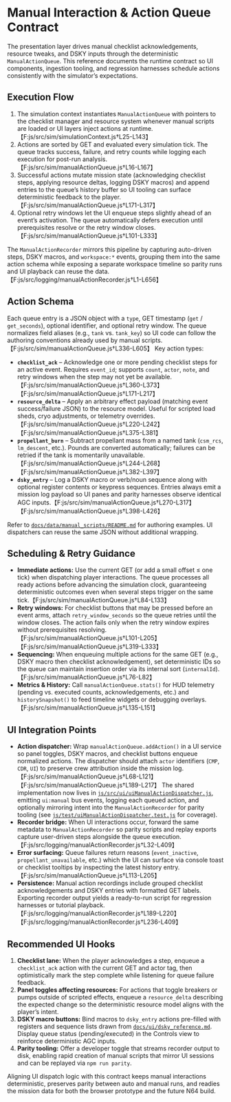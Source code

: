 # Manual Interaction & Action Queue Contract

The presentation layer drives manual checklist acknowledgements, resource tweaks, and DSKY inputs through the deterministic `ManualActionQueue`. This reference documents the runtime contract so UI components, ingestion tooling, and regression harnesses schedule actions consistently with the simulator’s expectations.

## Execution Flow

1. The simulation context instantiates `ManualActionQueue` with pointers to the checklist manager and resource system whenever manual scripts are loaded or UI layers inject actions at runtime.【F:js/src/sim/simulationContext.js†L25-L143】
2. Actions are sorted by GET and evaluated every simulation tick. The queue tracks success, failure, and retry counts while logging each execution for post-run analysis.【F:js/src/sim/manualActionQueue.js†L16-L167】
3. Successful actions mutate mission state (acknowledging checklist steps, applying resource deltas, logging DSKY macros) and append entries to the queue’s history buffer so UI tooling can surface deterministic feedback to the player.【F:js/src/sim/manualActionQueue.js†L171-L317】
4. Optional retry windows let the UI enqueue steps slightly ahead of an event’s activation. The queue automatically defers execution until prerequisites resolve or the retry window closes.【F:js/src/sim/manualActionQueue.js†L101-L333】

The `ManualActionRecorder` mirrors this pipeline by capturing auto-driven steps, DSKY macros, and `workspace:*` events, grouping them into the same action schema while exposing a separate workspace timeline so parity runs and UI playback can reuse the data.【F:js/src/logging/manualActionRecorder.js†L1-L656】

## Action Schema

Each queue entry is a JSON object with a `type`, GET timestamp (`get` / `get_seconds`), optional identifier, and optional retry window. The queue normalizes field aliases (e.g., `tank` vs. `tank_key`) so UI code can follow the authoring conventions already used by manual scripts.【F:js/src/sim/manualActionQueue.js†L336-L605】 Key action types:

- **`checklist_ack`** – Acknowledge one or more pending checklist steps for an active event. Requires `event_id`; supports `count`, `actor`, `note`, and retry windows when the step may not yet be available.【F:js/src/sim/manualActionQueue.js†L360-L373】【F:js/src/sim/manualActionQueue.js†L171-L217】
- **`resource_delta`** – Apply an arbitrary effect payload (matching event success/failure JSON) to the resource model. Useful for scripted load sheds, cryo adjustments, or telemetry overrides.【F:js/src/sim/manualActionQueue.js†L220-L242】【F:js/src/sim/manualActionQueue.js†L375-L381】
- **`propellant_burn`** – Subtract propellant mass from a named tank (`csm_rcs`, `lm_descent`, etc.). Pounds are converted automatically; failures can be retried if the tank is momentarily unavailable.【F:js/src/sim/manualActionQueue.js†L244-L268】【F:js/src/sim/manualActionQueue.js†L382-L397】
- **`dsky_entry`** – Log a DSKY macro or verb/noun sequence along with optional register contents or keypress sequences. Entries always emit a mission log payload so UI panes and parity harnesses observe identical AGC inputs.【F:js/src/sim/manualActionQueue.js†L270-L317】【F:js/src/sim/manualActionQueue.js†L398-L426】

Refer to [`docs/data/manual_scripts/README.md`](../data/manual_scripts/README.md) for authoring examples. UI dispatchers can reuse the same JSON without additional wrapping.

## Scheduling & Retry Guidance

- **Immediate actions:** Use the current GET (or add a small offset ≤ one tick) when dispatching player interactions. The queue processes all ready actions before advancing the simulation clock, guaranteeing deterministic outcomes even when several steps trigger on the same tick.【F:js/src/sim/manualActionQueue.js†L84-L133】
- **Retry windows:** For checklist buttons that may be pressed before an event arms, attach `retry_window_seconds` so the queue retries until the window closes. The action fails only when the retry window expires without prerequisites resolving.【F:js/src/sim/manualActionQueue.js†L101-L205】【F:js/src/sim/manualActionQueue.js†L319-L333】
- **Sequencing:** When enqueuing multiple actions for the same GET (e.g., DSKY macro then checklist acknowledgement), set deterministic IDs so the queue can maintain insertion order via its internal sort (`internalId`).【F:js/src/sim/manualActionQueue.js†L76-L82】
- **Metrics & History:** Call `manualActionQueue.stats()` for HUD telemetry (pending vs. executed counts, acknowledgements, etc.) and `historySnapshot()` to feed timeline widgets or debugging overlays.【F:js/src/sim/manualActionQueue.js†L135-L151】

## UI Integration Points

- **Action dispatcher:** Wrap `manualActionQueue.addAction()` in a UI service so panel toggles, DSKY macros, and checklist buttons enqueue normalized actions. The dispatcher should attach `actor` identifiers (`CMP`, `CDR`, `UI`) to preserve crew attribution inside the mission log.【F:js/src/sim/manualActionQueue.js†L68-L121】【F:js/src/sim/manualActionQueue.js†L189-L217】 The shared implementation now lives in [`js/src/ui/uiManualActionDispatcher.js`](../../js/src/ui/uiManualActionDispatcher.js), emitting `ui:manual` bus events, logging each queued action, and optionally mirroring intent into the `ManualActionRecorder` for parity tooling (see [`js/test/uiManualActionDispatcher.test.js`](../../js/test/uiManualActionDispatcher.test.js) for coverage).
- **Recorder bridge:** When UI interactions occur, forward the same metadata to `ManualActionRecorder` so parity scripts and replay exports capture user-driven steps alongside the queue execution.【F:js/src/logging/manualActionRecorder.js†L32-L409】
- **Error surfacing:** Queue failures return reasons (`event_inactive`, `propellant_unavailable`, etc.) which the UI can surface via console toast or checklist tooltips by inspecting the latest history entry.【F:js/src/sim/manualActionQueue.js†L113-L205】
- **Persistence:** Manual action recordings include grouped checklist acknowledgements and DSKY entries with formatted GET labels. Exporting recorder output yields a ready-to-run script for regression harnesses or tutorial playback.【F:js/src/logging/manualActionRecorder.js†L189-L220】【F:js/src/logging/manualActionRecorder.js†L236-L409】

## Recommended UI Hooks

1. **Checklist lane:** When the player acknowledges a step, enqueue a `checklist_ack` action with the current GET and actor tag, then optimistically mark the step complete while listening for queue failure feedback.
2. **Panel toggles affecting resources:** For actions that toggle breakers or pumps outside of scripted effects, enqueue a `resource_delta` describing the expected change so the deterministic resource model aligns with the player’s intent.
3. **DSKY macro buttons:** Bind macros to `dsky_entry` actions pre-filled with registers and sequence lists drawn from [`docs/ui/dsky_reference.md`](dsky_reference.md). Display queue status (pending/executed) in the Controls view to reinforce deterministic AGC inputs.
4. **Parity tooling:** Offer a developer toggle that streams recorder output to disk, enabling rapid creation of manual scripts that mirror UI sessions and can be replayed via `npm run parity`.

Aligning UI dispatch logic with this contract keeps manual interactions deterministic, preserves parity between auto and manual runs, and readies the mission data for both the browser prototype and the future N64 build.
